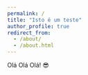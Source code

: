 ```yaml
---
permalink: /
title: "Isto é um teste"
author_profile: true
redirect_from: 
  - /about/
  - /about.html
---
```



Olá Olá Olá! 😎

